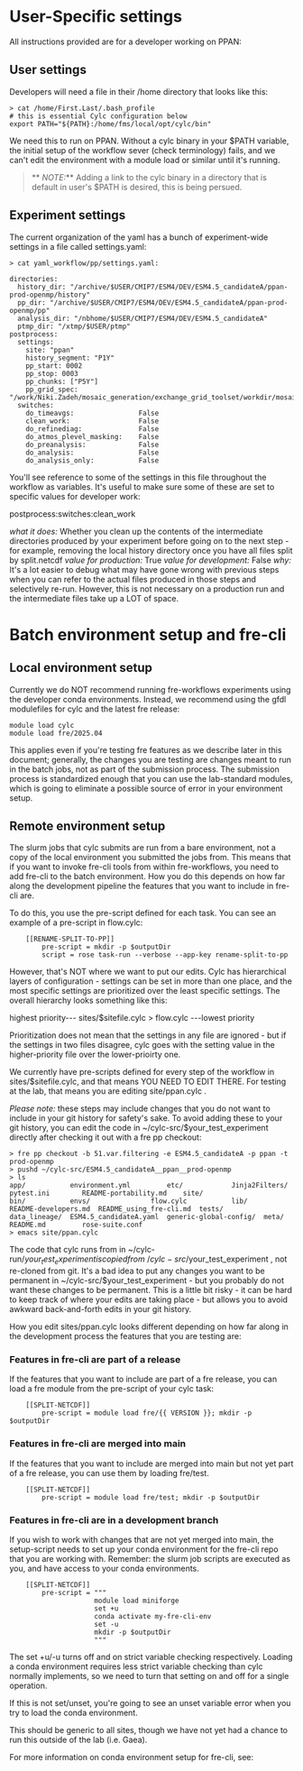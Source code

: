 # User-Specific settings

All instructions provided are for a developer working on PPAN:

## User settings

Developers will need a file in their /home directory that looks like this: 

```
> cat /home/First.Last/.bash_profile
# this is essential Cylc configuration below
export PATH="${PATH}:/home/fms/local/opt/cylc/bin"
```
We need this to run on PPAN. Without a cylc binary in your $PATH variable, 
the initial setup of the workflow sever (check terminology) fails, and we can't
edit the environment with a module load or similar until it's running.

> ** _NOTE:_** Adding a link to the cylc binary in a directory that is default in user's $PATH is desired, this is
being persued.


## Experiment settings

The current organization of the yaml has a bunch of experiment-wide settings in
a file called settings.yaml: 


```
> cat yaml_workflow/pp/settings.yaml:

directories:
  history_dir: "/archive/$USER/CMIP7/ESM4/DEV/ESM4.5_candidateA/ppan-prod-openmp/history"
  pp_dir: "/archive/$USER/CMIP7/ESM4/DEV/ESM4.5_candidateA/ppan-prod-openmp/pp"
  analysis_dir: "/nbhome/$USER/CMIP7/ESM4/DEV/ESM4.5_candidateA"
  ptmp_dir: "/xtmp/$USER/ptmp"
postprocess:
  settings:
    site: "ppan"
    history_segment: "P1Y"
    pp_start: 0002 
    pp_stop: 0003
    pp_chunks: ["P5Y"]
    pp_grid_spec: "/work/Niki.Zadeh/mosaic_generation/exchange_grid_toolset/workdir/mosaic_c96om5b04v20240410.20240423.an105/mosaic_c96om5b04v20240410.20240423.an105.tar"
  switches:
    do_timeavgs:                False
    clean_work:                 False
    do_refinediag:              False
    do_atmos_plevel_masking:    False
    do_preanalysis:             False
    do_analysis:                False
    do_analysis_only:           False
```

You'll see reference to some of the settings in this file throughout the workflow
as variables. It's useful to make sure some of these are set to specific values
for developer work:


  postprocess:switches:clean_work 
  
  *what it does:* Whether you clean up the contents of the intermediate directories
    produced by your experiment before going on to the next step - for example, 
    removing the local history directory once you have all files split by
    split.netcdf
  *value for production:*  True
  *value for development:* False
  *why:* It's a lot easier to debug what may have gone wrong with previous steps
   when you can refer to the actual files produced in those steps and selectively
   re-run. However, this is not necessary on a production run and the intermediate
   files take up a LOT of space.
  
  
  
  


# Batch environment setup and fre-cli

## Local environment setup
Currently we do NOT recommend running fre-workflows experiments using the 
developer conda environments. Instead, we recommend using the gfdl modulefiles
for cylc and the latest fre release:

```
module load cylc
module load fre/2025.04
```

This applies even if you're testing fre features as we describe later in this 
document; generally, the changes you are testing are changes meant to run in the 
batch jobs, not as part of the submission process. The submission process is
standardized enough that you can use the lab-standard modules, which is going to
eliminate a possible source of error in your environment setup.

## Remote environment setup
The slurm jobs that cylc submits are run from a bare environment, not a copy of
the local environment you submitted the jobs from. This means that if you want to
invoke fre-cli tools from within fre-workflows, you need to add fre-cli to the 
batch environment. How you do this depends on how far along the development 
pipeline the features that you want to include in fre-cli are.  

To do this, you use the pre-script defined for each task. You can see an example
of a pre-script in flow.cylc:

```
    [[RENAME-SPLIT-TO-PP]]
        pre-script = mkdir -p $outputDir
        script = rose task-run --verbose --app-key rename-split-to-pp
```

However, that's NOT where we want to put our edits. Cylc has hierarchical
layers of configuration - settings can be set in more than one place, and the
most specific settings are prioritized over the least specific settings. The
overall hierarchy looks something like this:

highest priority---  sites/$sitefile.cylc > flow.cylc ---lowest priority

Prioritization does not mean that the settings in any file are ignored - but if 
the settings in two files disagree, cylc goes with the setting value in the 
higher-priority file over the lower-prioirty one.

We currently have pre-scripts defined for every step of the workflow in
sites/$sitefile.cylc, and that means YOU NEED TO EDIT THERE. For testing at the
lab, that means you are editing site/ppan.cylc . 


*Please note:* these steps may include changes that you do not want to include
in your git history for safety's sake. To avoid adding these to your git 
history, you can edit the code in ~/cylc-src/$your_test_experiment directly
after checking it out with a fre pp checkout: 

```
> fre pp checkout -b 51.var.filtering -e ESM4.5_candidateA -p ppan -t prod-openmp
> pushd ~/cylc-src/ESM4.5_candidateA__ppan__prod-openmp
> ls 
app/	       environment.yml	       etc/		       Jinja2Filters/  pytest.ini	     README-portability.md    site/
bin/	       envs/		       flow.cylc	       lib/	       README-developers.md  README_using_fre-cli.md  tests/
data_lineage/  ESM4.5_candidateA.yaml  generic-global-config/  meta/	       README.md	     rose-suite.conf
> emacs site/ppan.cylc
```

The code that cylc runs from in ~/cylc-run/$your_test_experiment is copied from
~/cylc-src/$your_test_experiment , not re-cloned from git. It's a bad idea to 
put any changes you want to be permanent in ~/cylc-src/$your_test_experiment - 
but you probably do not want these changes to be permanent. This is a little bit
risky - it can be hard to keep track of where your edits are taking place - but
allows you to avoid awkward back-and-forth edits in your git history.


How you edit sites/ppan.cylc looks different depending on how far along in the 
development process the features that you are testing are: 

### Features in fre-cli are part of a release

If the features that you want to include are part of a fre release, you can 
load a fre module from the pre-script of your cylc task: 

```
    [[SPLIT-NETCDF]]
        pre-script = module load fre/{{ VERSION }}; mkdir -p $outputDir
```

### Features in fre-cli are merged into main

If the features that you want to include are merged into main but not yet part 
of a fre release, you can use them by loading fre/test. 

```
    [[SPLIT-NETCDF]]
        pre-script = module load fre/test; mkdir -p $outputDir
```


### Features in fre-cli are in a development branch

If you wish to work with changes that are not yet merged into main, the
setup-script needs to set up your conda environment for the fre-cli repo that 
you are working with. Remember: the slurm job scripts are executed as you, and 
have access to your conda environments.

```
    [[SPLIT-NETCDF]]
        pre-script = """
                     module load miniforge
                     set +u
                     conda activate my-fre-cli-env
                     set -u
                     mkdir -p $outputDir
                     """
```
The set +u/-u turns off and on strict variable checking respectively. Loading
a conda environment requires less strict variable checking than cylc normally
implements, so we need to turn that setting on and off for a single operation.

If this is not set/unset, you're going to see an unset variable error when you
try to load the conda environment.

This should be generic to all sites, though we have not yet had a chance to run
this outside of the lab (i.e. Gaea).


For more information on conda environment setup for fre-cli, see: 
